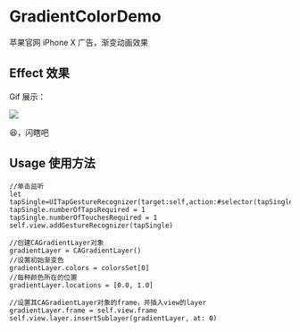 # GradientColorDemo
苹果官网 iPhone X 广告，渐变动画效果

## Effect 效果
Gif 展示：

![](http://og1yl0w9z.bkt.clouddn.com/17-10-17/73624345.jpg)

😆，闪瞎吧

## Usage 使用方法
```
//单击监听
let tapSingle=UITapGestureRecognizer(target:self,action:#selector(tapSingleDid))
tapSingle.numberOfTapsRequired = 1
tapSingle.numberOfTouchesRequired = 1
self.view.addGestureRecognizer(tapSingle)

//创建CAGradientLayer对象
gradientLayer = CAGradientLayer()
//设置初始渐变色
gradientLayer.colors = colorsSet[0]
//每种颜色所在的位置
gradientLayer.locations = [0.0, 1.0]

//设置其CAGradientLayer对象的frame，并插入view的layer
gradientLayer.frame = self.view.frame
self.view.layer.insertSublayer(gradientLayer, at: 0)
```
